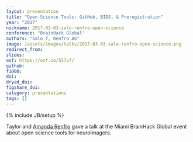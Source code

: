 ```yaml
---
layout: presentation
title: "Open Science Tools: GitHub, BIDS, & Preregistration"
year: "2017"
nickname: 2017-03-03-salo-renfro-open-science
conference: "BrainHack Global"
authors: "Salo T, Renfro AG"
image: /assets/images/talks/2017-03-03-salo-renfro-open-science.png
redirect_from:
slides:
osf: https://osf.io/557vf/
github:
f1000:
doi:
dryad_doi:
figshare_doi:
category: presentations
tags: []
---
```

{% include JB/setup %}

Taylor and [Amanda Renfro](https://github.com/neuroumbrage) gave a talk at the Miami BrainHack Global event about open science tools for neuroimagers.
